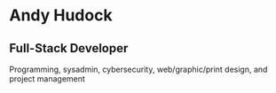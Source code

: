 # Andy Hudock

## Full-Stack Developer
Programming, sysadmin, cybersecurity, web/graphic/print design, and project management

<!-- [![](https://skillicons.dev/icons?i=ableton,aws,bash,bootstrap,bsd,c,css,git,github,html,ai,js,jquery,linux,mysql,nginx,ps,php,powershell,py,regex,replit,svg,vim,vscode,wordpress)](https://skillicons.dev)-->
